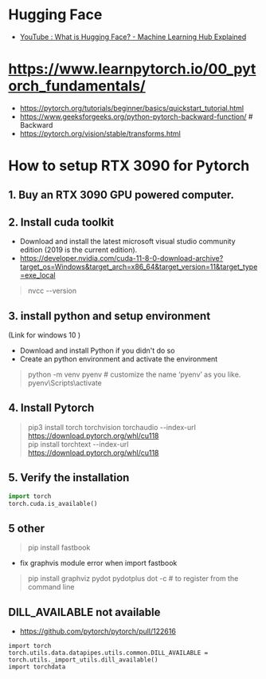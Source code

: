 # Hugging Face
- [YouTube : What is Hugging Face? - Machine Learning Hub Explained](https://www.youtube.com/watch?v=1AUjKfpRZVo)



# https://www.learnpytorch.io/00_pytorch_fundamentals/
- https://pytorch.org/tutorials/beginner/basics/quickstart_tutorial.html  
- https://www.geeksforgeeks.org/python-pytorch-backward-function/   # Backward   
- https://pytorch.org/vision/stable/transforms.html






# How to setup RTX 3090 for Pytorch

## 1. Buy an RTX 3090 GPU powered computer.   

## 2. Install cuda toolkit
- Download and install the latest microsoft visual studio community edition (2019 is the current edition).   
- https://developer.nvidia.com/cuda-11-8-0-download-archive?target_os=Windows&target_arch=x86_64&target_version=11&target_type=exe_local
> nvcc --version
> 
## 3. install python and setup environment  
(Link for windows 10 ) 
- Download and install Python if you didn't do so  
- Create an python environment and activate the environment
> python -m venv pyenv  # customize the name ‘pyenv’ as you like. 
> pyenv\Scripts\activate
> 
## 4. Install Pytorch
> pip3 install torch torchvision torchaudio --index-url https://download.pytorch.org/whl/cu118   
> pip install torchtext --index-url https://download.pytorch.org/whl/cu118


## 5. Verify the installation    
```py
import torch
torch.cuda.is_available()
```

## 5 other  
> pip install fastbook   
- fix graphvis module error when import fastbook
> pip install graphviz pydot  pydotplus
> dot -c # to register from the command line
>

## DILL_AVAILABLE not available  
- https://github.com/pytorch/pytorch/pull/122616  
```  
import torch  
torch.utils.data.datapipes.utils.common.DILL_AVAILABLE = torch.utils._import_utils.dill_available()  
import torchdata  
```
